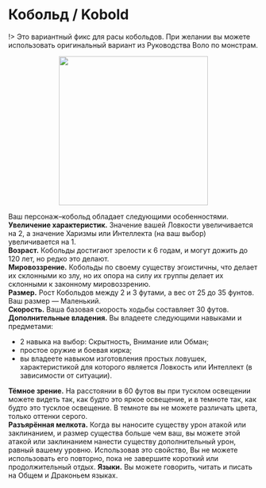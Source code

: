 # Кобольд / Kobold
!> Это вариантный фикс для расы кобольдов. При желании вы можете использовать оригинальный вариант из Руководства Воло по монстрам.
<p style="text-align: center">
  <img style="height: 300px" src="https://i.ibb.co/XjX0Xj1/210-1514058967.jpg"/>
</p>

Ваш персонаж–кобольд обладает следующими особенностями.  
**Увеличение характеристик.** Значение вашей Ловкости увеличивается на 2, а значение Харизмы или Интеллекта (на ваш выбор) увеличивается на 1.  
**Возраст.** Кобольды достигают зрелости к 6 годам, и могут дожить до 120 лет, но редко это делают.  
**Мировоззрение.** Кобольды по своему существу эгоистичны, что делает их склонными ко злу, но их опора на силу их группы делает их склонными
к законному мировоззрению.  
**Размер.** Рост Кобольдов между 2 и 3 футами, а вес от 25 до 35 фунтов. Ваш размер — Маленький.  
**Скорость.** Ваша базовая скорость ходьбы составляет 30 футов.  
**Дополнительные владения.** Вы владеете следующими навыками и предметами:
- 2 навыка на выбор: Скрытность, Внимание или Обман;
- простое оружие и боевая кирка;
- вы владеете навыком изготовления простых ловушек, характеристикой для которого является Ловкость или Интеллект (в зависимости от ситуации).  

**Тёмное зрение.** На расстоянии в 60 футов вы при тусклом освещении можете видеть так, как будто это яркое освещение,
и в темноте так, как будто это тусклое освещение. В темноте вы не можете различать цвета, только оттенки серого.  
**Разъярённая мелкота.** Когда вы наносите существу урон атакой или заклинанием, и размер существа больше чем ваш, вы можете этой атакой или заклинанием нанести существу дополнительный урон, равный вашему уровню. Использовав это свойство, Вы не можете использовать его повторно, пока не завершите короткий или продолжительный отдых.
**Языки.** Вы можете говорить, читать и писать на Общем и Драконьем языках.

